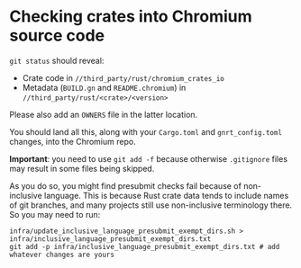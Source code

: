 # Checking crates into Chromium source code

`git status` should reveal:
* Crate code in `//third_party/rust/chromium_crates_io`
* Metadata (`BUILD.gn` and `README.chromium`) in `//third_party/rust/<crate>/<version>`

Please also add an `OWNERS` file in the latter location.

You should land all this, along with your `Cargo.toml` and `gnrt_config.toml` changes, into
the Chromium repo.

**Important**: you need to use `git add -f` because otherwise `.gitignore` files
may result in some files being skipped.

As you do so, you might find presubmit checks fail because of non-inclusive
language. This is because Rust crate data tends to include names of git branches,
and many projects still use non-inclusive terminology there. So you may need
to run:

```shell
infra/update_inclusive_language_presubmit_exempt_dirs.sh > infra/inclusive_language_presubmit_exempt_dirs.txt
git add -p infra/inclusive_language_presubmit_exempt_dirs.txt # add whatever changes are yours
```
